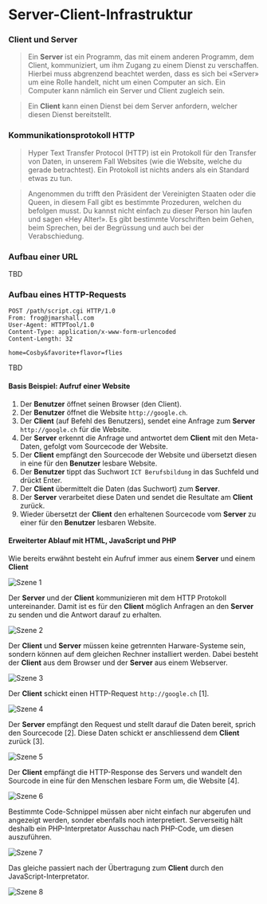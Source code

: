 # Server-Client-Infrastruktur

### Client und Server
> Ein __Server__ ist ein Programm, das mit einem anderen Programm, dem Client, kommuniziert, um ihm Zugang zu einem Dienst zu verschaffen. Hierbei muss abgrenzend beachtet werden, dass es sich bei «Server» um eine Rolle handelt, nicht um einen Computer an sich. Ein Computer kann nämlich ein Server und Client zugleich sein.

> Ein __Client__ kann einen Dienst bei dem Server anfordern, welcher diesen Dienst bereitstellt.

### Kommunikationsprotokoll HTTP

> Hyper Text Transfer Protocol (HTTP) ist ein Protokoll für den Transfer von Daten, in unserem Fall Websites (wie die Website, welche du gerade betrachtest). Ein Protokoll ist nichts anders als ein Standard etwas zu tun.

> Angenommen du trifft den Präsident der Vereinigten Staaten oder die Queen, in diesem Fall gibt es bestimmte Prozeduren, welchen du befolgen musst. Du kannst nicht einfach zu dieser Person hin laufen und sagen «Hey Alter!». Es gibt bestimmte Vorschriften beim Gehen, beim Sprechen, bei der Begrüssung und auch bei der Verabschiedung.

### Aufbau einer URL

TBD

### Aufbau eines HTTP-Requests

```
POST /path/script.cgi HTTP/1.0
From: frog@jmarshall.com
User-Agent: HTTPTool/1.0
Content-Type: application/x-www-form-urlencoded
Content-Length: 32

home=Cosby&favorite+flavor=flies
```

TBD

#### Basis Beispiel: Aufruf einer Website

1. Der __Benutzer__ öffnet seinen Browser (den Client).
2. Der __Benutzer__  öffnet die Website `http://google.ch`.
3. Der __Client__ (auf Befehl des Benutzers), sendet eine Anfrage zum __Server__ `http://google.ch` für die Website.
4. Der __Server__ erkennt die Anfrage und antwortet dem __Client__ mit den Meta-Daten, gefolgt vom Sourcecode der Website.
5. Der __Client__ empfängt den Sourcecode der Website und übersetzt diesen in eine für den __Benutzer__ lesbare Website.
6. Der __Benutzer__ tippt das Suchwort `ICT Berufsbildung` in das Suchfeld und drückt Enter.
7. Der __Client__ übermittelt die Daten (das Suchwort) zum __Server__.
8. Der __Server__ verarbeitet diese Daten und sendet die Resultate am __Client__ zurück.
9. Wieder übersetzt der __Client__ den erhaltenen Sourcecode vom __Server__ zu einer für den __Benutzer__ lesbaren Website.

#### Erweiterter Ablauf mit HTML, JavaScript und PHP

Wie bereits erwähnt besteht ein Aufruf immer aus einem __Server__ und einem __Client__

![Szene 1](src/01.jpg)

Der __Server__ und der __Client__ kommunizieren mit dem HTTP Protokoll untereinander. Damit ist es für den __Client__ möglich Anfragen an den __Server__ zu senden und die Antwort darauf zu erhalten.

![Szene 2](src/02.jpg)

Der __Client__ und __Server__ müssen keine getrennten Harware-Systeme sein, sondern können auf dem gleichen Rechner installiert werden. Dabei besteht der __Client__ aus dem Browser und der __Server__ aus einem Webserver.

![Szene 3](src/03.jpg)

Der __Client__ schickt einen HTTP-Request `http://google.ch` [1].

![Szene 4](src/04.jpg)

Der __Server__ empfängt den Request und stellt darauf die Daten bereit, sprich den Sourcecode [2]. Diese Daten schickt er anschliessend dem __Client__ zurück [3].

![Szene 5](src/05.jpg)

Der __Client__ empfängt die HTTP-Response des Servers und wandelt den Sourcode in eine für den Menschen lesbare Form um, die Website [4].

![Szene 6](src/06.jpg)

Bestimmte Code-Schnippel müssen aber nicht einfach nur abgerufen und angezeigt werden, sonder ebenfalls noch interpretiert. Serverseitig hält deshalb ein PHP-Interpretator Ausschau nach PHP-Code, um diesen auszuführen.

![Szene 7](src/07.jpg)

Das gleiche passiert nach der Übertragung zum __Client__ durch den JavaScript-Interpretator.

![Szene 8](src/08.jpg)
